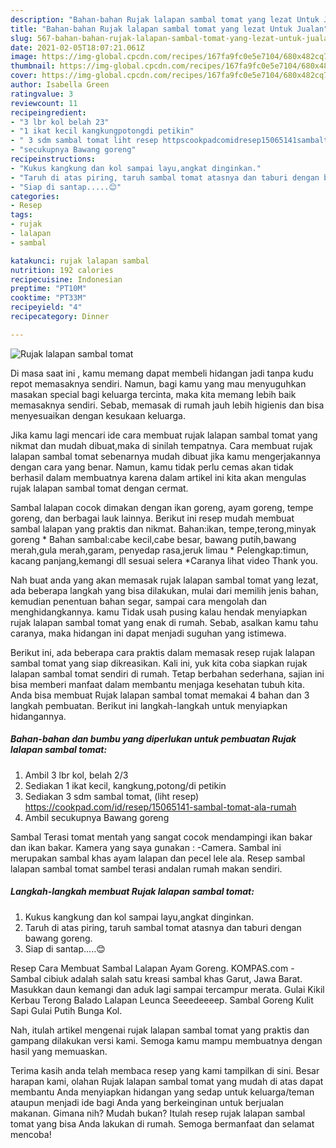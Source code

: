 ```yaml
---
description: "Bahan-bahan Rujak lalapan sambal tomat yang lezat Untuk Jualan"
title: "Bahan-bahan Rujak lalapan sambal tomat yang lezat Untuk Jualan"
slug: 567-bahan-bahan-rujak-lalapan-sambal-tomat-yang-lezat-untuk-jualan
date: 2021-02-05T18:07:21.061Z
image: https://img-global.cpcdn.com/recipes/167fa9fc0e5e7104/680x482cq70/rujak-lalapan-sambal-tomat-foto-resep-utama.jpg
thumbnail: https://img-global.cpcdn.com/recipes/167fa9fc0e5e7104/680x482cq70/rujak-lalapan-sambal-tomat-foto-resep-utama.jpg
cover: https://img-global.cpcdn.com/recipes/167fa9fc0e5e7104/680x482cq70/rujak-lalapan-sambal-tomat-foto-resep-utama.jpg
author: Isabella Green
ratingvalue: 3
reviewcount: 11
recipeingredient:
- "3 lbr kol belah 23"
- "1 ikat kecil kangkungpotongdi petikin"
- " 3 sdm sambal tomat liht resep httpscookpadcomidresep15065141sambaltomatalarumah"
- "secukupnya Bawang goreng"
recipeinstructions:
- "Kukus kangkung dan kol sampai layu,angkat dinginkan."
- "Taruh di atas piring, taruh sambal tomat atasnya dan taburi dengan bawang goreng."
- "Siap di santap.....😊"
categories:
- Resep
tags:
- rujak
- lalapan
- sambal

katakunci: rujak lalapan sambal 
nutrition: 192 calories
recipecuisine: Indonesian
preptime: "PT10M"
cooktime: "PT33M"
recipeyield: "4"
recipecategory: Dinner

---
```



![Rujak lalapan sambal tomat](https://img-global.cpcdn.com/recipes/167fa9fc0e5e7104/680x482cq70/rujak-lalapan-sambal-tomat-foto-resep-utama.jpg)

Di masa  saat ini , kamu memang dapat membeli hidangan jadi tanpa kudu repot memasaknya sendiri. Namun, bagi kamu yang mau menyuguhkan masakan special bagi keluarga tercinta, maka kita memang lebih baik memasaknya sendiri. Sebab, memasak di rumah jauh lebih higienis dan bisa menyesuaikan dengan kesukaan keluarga.

Jika kamu lagi mencari ide cara membuat rujak lalapan sambal tomat yang nikmat dan mudah dibuat,maka di sinilah tempatnya. Cara membuat rujak lalapan sambal tomat  sebenarnya mudah dibuat jika kamu mengerjakannya dengan cara yang benar. Namun, kamu tidak perlu cemas akan tidak berhasil dalam membuatnya 
karena dalam artikel ini kita akan mengulas rujak lalapan sambal tomat dengan cermat.  

Sambal lalapan cocok dimakan dengan ikan goreng, ayam goreng, tempe goreng, dan berbagai lauk lainnya. Berikut ini resep mudah membuat sambal lalapan yang praktis dan nikmat. Bahan:ikan, tempe,terong,minyak goreng * Bahan sambal:cabe kecil,cabe besar, bawang putih,bawang merah,gula merah,garam, penyedap rasa,jeruk limau * Pelengkap:timun, kacang panjang,kemangi dll sesuai selera *Caranya lihat video Thank you.

Nah buat anda yang akan memasak rujak lalapan sambal tomat yang lezat, ada beberapa langkah yang bisa dilakukan, mulai dari memilih jenis bahan, kemudian penentuan bahan segar, sampai cara mengolah dan menghidangkannya. kamu Tidak usah pusing kalau hendak menyiapkan rujak lalapan sambal tomat yang enak di rumah. Sebab, asalkan kamu  tahu caranya, maka hidangan ini dapat menjadi suguhan yang istimewa.

Berikut ini, ada beberapa cara praktis  dalam memasak resep rujak lalapan sambal tomat yang siap dikreasikan. Kali ini, yuk kita coba siapkan rujak lalapan sambal tomat sendiri di rumah. Tetap berbahan sederhana, sajian ini bisa memberi manfaat dalam membantu menjaga kesehatan tubuh kita. Anda bisa membuat Rujak lalapan sambal tomat memakai 4 bahan dan 3 langkah pembuatan. Berikut ini langkah-langkah untuk menyiapkan hidangannya.

<!--inarticleads1-->

##### Bahan-bahan dan bumbu yang diperlukan untuk pembuatan Rujak lalapan sambal tomat:

1. Ambil 3 lbr kol, belah 2/3
1. Sediakan 1 ikat kecil, kangkung,potong/di petikin
1. Sediakan  3 sdm sambal tomat, (liht resep) https://cookpad.com/id/resep/15065141-sambal-tomat-ala-rumah
1. Ambil secukupnya Bawang goreng


Sambal Terasi tomat mentah yang sangat cocok mendampingi ikan bakar dan ikan bakar. Kamera yang saya gunakan : -Camera. Sambal ini merupakan sambal khas ayam lalapan dan pecel lele ala. Resep sambal lalapan sambal tomat sambel terasi andalan rumah makan sendiri. 

<!--inarticleads2-->

##### Langkah-langkah membuat Rujak lalapan sambal tomat:

1. Kukus kangkung dan kol sampai layu,angkat dinginkan.
1. Taruh di atas piring, taruh sambal tomat atasnya dan taburi dengan bawang goreng.
1. Siap di santap.....😊


Resep Cara Membuat Sambal Lalapan Ayam Goreng. KOMPAS.com - Sambal cibiuk adalah salah satu kreasi sambal khas Garut, Jawa Barat. Masukkan daun kemangi dan aduk lagi sampai tercampur merata. Gulai Kikil Kerbau Terong Balado Lalapan Leunca Seeedeeeep. Sambal Goreng Kulit Sapi Gulai Putih Bunga Kol. 

Nah, itulah artikel mengenai  rujak lalapan sambal tomat  yang praktis dan gampang dilakukan versi kami. Semoga kamu mampu membuatnya dengan hasil yang memuaskan. 

Terima kasih anda telah membaca resep yang kami tampilkan di sini. Besar harapan kami, olahan  Rujak lalapan sambal tomat yang mudah di atas dapat membantu Anda menyiapkan hidangan yang sedap untuk keluarga/teman ataupun menjadi ide bagi Anda yang berkeinginan untuk berjualan makanan. Gimana nih? Mudah bukan? Itulah resep rujak lalapan sambal tomat yang bisa Anda lakukan di rumah. Semoga bermanfaat dan selamat mencoba!

